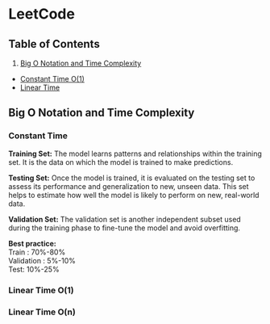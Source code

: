 # LeetCode

## Table of Contents

1. [Big O Notation and Time Complexity](#Big-O-Notation-and-Time-Complexity)
- [Constant Time O(1)](#Constant-Time)
- [Linear Time](#Training-Model)

## Big O Notation and Time Complexity

### Constant Time
**Training Set:** The model learns patterns and relationships within the training set. It is the data on which the model is trained to make predictions.<br>

**Testing Set:** Once the model is trained, it is evaluated on the testing set to assess its performance and generalization to new, unseen data. This set helps to estimate how well the model is likely to perform on new, real-world data.<br>

**Validation Set:** The validation set is another independent subset used during the training phase to fine-tune the model and avoid overfitting.<br>

**Best practice:**<br>
Train : 70%-80%<br>
Validation : 5%-10%<br>
Test: 10%-25%<br>

### Linear Time O(1)


### Linear Time O(n)
